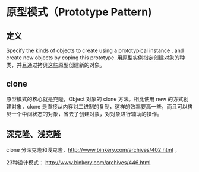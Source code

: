 # 原型模式（Prototype Pattern)

## 定义
Specify the kinds of objects to create using a prototypical instance , and create new objects by coping this prototype.
用原型实例指定创建对象的种类，并且通过拷贝这些原型创建新的对象。

## clone
原型模式的核心就是克隆，Object 对象的 clone 方法。相比使用 new 的方式创建对象，clone 是直接从内存对二进制的复制，这样的效率要高一些，而且可以拷贝一个中间状态的对象，省去了创建对象，对对象进行辅助的操作。

## 深克隆、浅克隆
clone 分深克隆和浅克隆，<http://www.binkery.com/archives/402.html> 。

23种设计模式：
<http://www.binkery.com/archives/446.html>